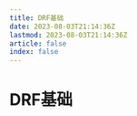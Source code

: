 ```yaml
---
title: DRF基础
date: 2023-08-03T21:14:36Z
lastmod: 2023-08-03T21:14:36Z
article: false
index: false
---
```


# DRF基础

　　‍
